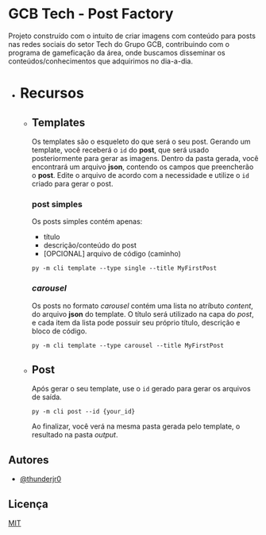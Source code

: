 
# GCB Tech - Post Factory

Projeto construído com o intuito de criar imagens com conteúdo para posts nas redes sociais do setor Tech do Grupo GCB, contribuindo com o programa de gameficação da área, onde buscamos disseminar os conteúdos/conhecimentos que adquirimos no dia-a-dia.


- # Recursos
    - ## Templates
        Os templates são o esqueleto do que será o seu post. Gerando um template, você receberá o ```id``` do **post**, que será usado posteriormente para gerar as imagens. Dentro da pasta gerada, você encontrará um arquivo **json**, contendo os campos que preencherão o **post**. Edite o arquivo de acordo com a necessidade e utilize o ```id``` criado para gerar o post.

        ### post simples
        Os posts simples contém apenas:
        - título
        - descrição/conteúdo do post
        - [OPCIONAL] arquivo de código (caminho)

        ```py -m cli template --type single --title MyFirstPost```

        ### _carousel_
        Os posts no formato _carousel_ contém uma lista no atríbuto _content_, do arquivo **json** do template.
        O título será utilizado na capa do _post_, e cada item da lista pode possuir seu próprio título, descrição e bloco de código.

        ```py -m cli template --type carousel --title MyFirstPost```

    - ## Post
        Após gerar o seu template, use o ```id``` gerado para gerar os arquivos de saída.
        
        ```py -m cli post --id {your_id}```

        Ao finalizar, você verá na mesma pasta gerada pelo template, o resultado na pasta _output_.


## Autores

- [@thunderjr0](https://www.github.com/thunderjr0)


## Licença

[MIT](https://choosealicense.com/licenses/mit/)

